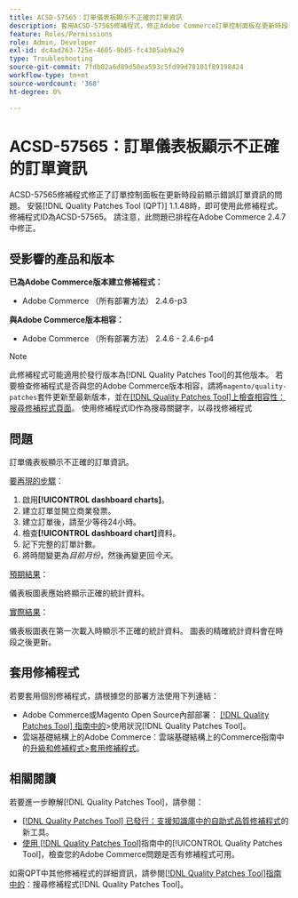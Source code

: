 ```yaml
---
title: ACSD-57565：訂單儀表板顯示不正確的訂單資訊
description: 套用ACSD-57565修補程式，修正Adobe Commerce訂單控制面板在更新時段前顯示錯誤訂單資訊的問題。
feature: Roles/Permissions
role: Admin, Developer
exl-id: dc4ad263-725e-4605-9b85-fc4305ab9a29
type: Troubleshooting
source-git-commit: 7fdb02a6d89d50ea593c5fd99d78101f89198424
workflow-type: tm+mt
source-wordcount: '368'
ht-degree: 0%

---
```


# ACSD-57565：訂單儀表板顯示不正確的訂單資訊

ACSD-57565修補程式修正了訂單控制面板在更新時段前顯示錯誤訂單資訊的問題。 安裝[!DNL Quality Patches Tool (QPT)] 1.1.48時，即可使用此修補程式。 修補程式ID為ACSD-57565。 請注意，此問題已排程在Adobe Commerce 2.4.7中修正。

## 受影響的產品和版本

**已為Adobe Commerce版本建立修補程式：**

* Adobe Commerce （所有部署方法） 2.4.6-p3

**與Adobe Commerce版本相容：**

* Adobe Commerce （所有部署方法） 2.4.6 - 2.4.6-p4

>[!NOTE]
>
>此修補程式可能適用於發行版本為[!DNL Quality Patches Tool]的其他版本。 若要檢查修補程式是否與您的Adobe Commerce版本相容，請將`magento/quality-patches`套件更新至最新版本，並在[[!DNL Quality Patches Tool]上檢查相容性：搜尋修補程式頁面](https://experienceleague.adobe.com/tools/commerce-quality-patches/index.html?lang=zh-Hant)。 使用修補程式ID作為搜尋關鍵字，以尋找修補程式

## 問題

訂單儀表板顯示不正確的訂單資訊。

<u>要再現的步驟</u>：

1. 啟用&#x200B;**[!UICONTROL dashboard charts]**。
1. 建立訂單並開立商業發票。
1. 建立訂單後，請至少等待24小時。
1. 檢查&#x200B;**[!UICONTROL dashboard chart]**&#x200B;資料。
1. 記下完整的訂單計數。
1. 將時間變更為&#x200B;*目前月份*，然後再變更回&#x200B;*今天*。

<u>預期結果</u>：

儀表板圖表應始終顯示正確的統計資料。

<u>實際結果</u>：

儀表板圖表在第一次載入時顯示不正確的統計資料。 圖表的精確統計資料會在時段之後更新。

## 套用修補程式

若要套用個別修補程式，請根據您的部署方法使用下列連結：

* Adobe Commerce或Magento Open Source內部部署： [[!DNL Quality Patches Tool] 指南中的](/help/tools/quality-patches-tool/usage.md)>使用狀況[!DNL Quality Patches Tool]。
* 雲端基礎結構上的Adobe Commerce：雲端基礎結構上的Commerce指南中的[升級和修補程式>套用修補程式](https://experienceleague.adobe.com/docs/commerce-cloud-service/user-guide/develop/upgrade/apply-patches.html?lang=zh-Hant)。

## 相關閱讀

若要進一步瞭解[!DNL Quality Patches Tool]，請參閱：

* [[!DNL Quality Patches Tool] 已發行：支援知識庫中的自助式品質修補程式](https://experienceleague.adobe.com/zh-hant/docs/commerce-operations/tools/quality-patches-tool/quality-patches-tool-to-self-serve-quality-patches)的新工具。
* [使用 [!DNL Quality Patches Tool]](/help/tools/quality-patches-tool/patches-available-in-qpt/check-patch-for-magento-issue-with-magento-quality-patches.md)指南中的[!UICONTROL Quality Patches Tool]，檢查您的Adobe Commerce問題是否有修補程式可用。


如需QPT中其他修補程式的詳細資訊，請參閱[[!DNL Quality Patches Tool]指南中的](https://experienceleague.adobe.com/tools/commerce-quality-patches/index.html?lang=zh-Hant)：搜尋修補程式[!DNL Quality Patches Tool]。
